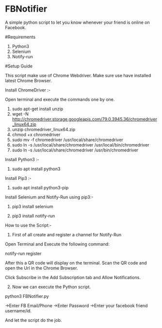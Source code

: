 # FBNotifier
A simple python script to let you know whenever your friend is online on Facebook.


#Requirements
1. Python3
2. Selenium
3. Notify-run

#Setup Guide

This script make use of Chrome Webdriver. Make sure use have installed latest Chrome Browser.

Install ChromeDriver :-

Open terminal and execute the commands one by one.
1. sudo apt-get install unzip
2. wget -N http://chromedriver.storage.googleapis.com/79.0.3945.36/chromedriver_linux64.zip
3. unzip chromedriver_linux64.zip
4. chmod +x chromedriver
5. sudo mv -f chromedriver /usr/local/share/chromedriver
6. sudo ln -s /usr/local/share/chromedriver /usr/local/bin/chromedriver
7. sudo ln -s /usr/local/share/chromedriver /usr/bin/chromedriver

Install Python3 :-

1. sudo apt install python3

Install Pip3 :-

1. sudo apt install python3-pip

Install Selenium and Notify-Run using pip3:-

1. pip3 install selenium

2. pip3 install notify-run

How to use the Script:-

1. First of all create and register a channel for Notify-Run
 
Open Terminal and Execute the following command:

notify-run register

After this a QR code will display on the terminal. Scan the QR code and open the Url in the Chrome Browser.

Click Subscribe in the Add Subscription tab and Allow Notifications.

2. Now we can execute the Python script.

python3 FBNotifier.py

->Enter FB Email/Phone
->Enter Password
->Enter your facebook friend username/id.

And let the script do the job.












